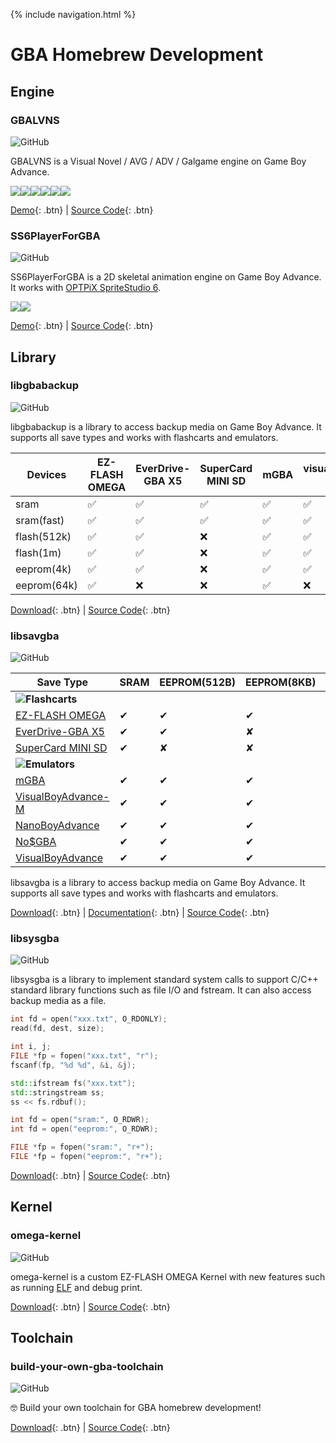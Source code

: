 {% include navigation.html %}

# GBA Homebrew Development

## Engine

### GBALVNS

![GitHub](https://img.shields.io/github/license/laqieer/gbalvns)

GBALVNS is a Visual Novel / AVG / ADV / Galgame engine on Game Boy Advance.

![](https://media.discordapp.net/attachments/682141375587680274/820353613573652481/summer-2.png)![](https://media.discordapp.net/attachments/682141375587680274/820353609774530580/summer-0.png)![](https://media.discordapp.net/attachments/682141375587680274/820353612844498994/summer-1.png)![](https://media.discordapp.net/attachments/682141375587680274/820353615485992960/summer-3.png)![](https://media.discordapp.net/attachments/682141375587680274/820558326080339988/summer-1.png)![](https://media.discordapp.net/attachments/682141375587680274/820558322981404692/summer-0.png)

[Demo](https://github.com/laqieer/gbalvns/releases/latest){: .btn} | [Source Code](https://github.com/laqieer/gbalvns){: .btn}

### SS6PlayerForGBA

![GitHub](https://img.shields.io/github/license/laqieer/SS6PlayerForGBA)

SS6PlayerForGBA is a 2D skeletal animation engine on Game Boy Advance. It works with [OPTPiX SpriteStudio 6](http://www.webtech.co.jp/eng/spritestudio/).

![](https://media.discordapp.net/attachments/682141375587680274/840278168560467988/character_sample1-0.png)![](https://media.discordapp.net/attachments/682141375587680274/840278166294888459/character_sample1-1.png)

[Demo](https://github.com/laqieer/SS6PlayerForGBA/releases/latest){: .btn} | [Source Code](https://github.com/laqieer/SS6PlayerForGBA){: .btn}

## Library

### libgbabackup

![GitHub](https://img.shields.io/github/license/laqieer/libgbabackup)

libgbabackup is a library to access backup media on Game Boy Advance. It supports all save types and works with flashcarts and emulators.

|Devices|EZ-FLASH OMEGA|EverDrive-GBA X5|SuperCard MINI SD|mGBA|visualboyadvance-m|NO$GBA|VisualBoyAdvance|NanoBoyAdvance|
|---|---|---|---|---|---|---|---|---|
|sram|✅|✅|✅|✅|✅|✅|✅|✅|
|sram(fast)|✅|✅|✅|✅|✅|✅|✅|✅|
|flash(512k)|✅|✅|❌|✅|✅|✅|✅|✅|
|flash(1m)|✅|✅|❌|✅|✅|✅|✅|✅|
|eeprom(4k)|✅|✅|❌|✅|✅|✅|✅|✅|
|eeprom(64k)|✅|❌|❌|✅|❌|✅|✅|✅|

[Download](https://github.com/laqieer/libgbabackup/releases/latest){: .btn} | [Source Code](https://github.com/laqieer/libgbabackup){: .btn}

### libsavgba

![GitHub](https://img.shields.io/github/license/laqieer/libsavgba)

|Save Type|SRAM|EEPROM(512B)|EEPROM(8KB)|Flash(64KB)|Flash(128KB)|
|---|---|---|---|---|---|
|![](https://upload.wikimedia.org/wikipedia/commons/thumb/8/88/Gba-cartridge.png/64px-Gba-cartridge.png)**Flashcarts**||||||
|[EZ-FLASH OMEGA](https://www.ezflash.cn/product/omega/)|✔|✔|✔|✔|✔|
|[EverDrive-GBA X5](https://krikzz.com/store/home/42-everdrive-gba-x5.html)|✔|✔|✘|✔|✔|
|[SuperCard MINI SD](http://chn.supercard.sc/manual/mini_sd.htm)|✔|✘|✘|✘|✘|
|![](https://icons.iconarchive.com/icons/custom-icon-design/flatastic-11/64/Application-icon.png)**Emulators**||||||
|[mGBA](https://mgba.io/)|✔|✔|✔|✔|✔|
|[VisualBoyAdvance-M](https://vba-m.com/)|✔|✔|✔|✔|✔|
|[NanoBoyAdvance](https://github.com/fleroviux/NanoBoyAdvance)|✔|✔|✔|✔|✔|
|[No$GBA](https://www.nogba.com/)|✔|✔|✔|✔|✔|
|[VisualBoyAdvance](http://www.emulator-zone.com/doc.php/gba/vboyadvance.html)|✔|✔|✔|✔|✔|

libsavgba is a library to access backup media on Game Boy Advance. It supports all save types and works with flashcarts and emulators.

[Download](https://github.com/laqieer/libsavgba/releases/latest){: .btn} | [Documentation](https://laqieer.github.io/libsavgba/){: .btn} | [Source Code](https://github.com/laqieer/libsavgba){: .btn}

### libsysgba

![GitHub](https://img.shields.io/github/license/laqieer/libsysgba)

libsysgba is a library to implement standard system calls to support C/C++ standard library functions such as file I/O and fstream. It can also access backup media as a file.

```C
int fd = open("xxx.txt", O_RDONLY);
read(fd, dest, size);
```
```C
int i, j;
FILE *fp = fopen("xxx.txt", "r");
fscanf(fp, "%d %d", &i, &j);
```
```C++
std::ifstream fs("xxx.txt");
std::stringstream ss;
ss << fs.rdbuf();
```
```C
int fd = open("sram:", O_RDWR);
int fd = open("eeprom:", O_RDWR);
```
```C
FILE *fp = fopen("sram:", "r+");
FILE *fp = fopen("eeprom:", "r+");
```

[Download](https://github.com/laqieer/libsysgba/releases/latest){: .btn} | [Source Code](https://github.com/laqieer/libsysgba){: .btn}

## Kernel

### omega-kernel

![GitHub](https://img.shields.io/github/license/laqieer/omega-kernel)

omega-kernel is a custom EZ-FLASH OMEGA Kernel with new features such as running [ELF](https://en.wikipedia.org/wiki/Executable_and_Linkable_Format) and debug print.

[Download](https://github.com/laqieer/omega-kernel/releases/latest){: .btn} | [Source Code](https://github.com/laqieer/omega-kernel){: .btn}

## Toolchain

### build-your-own-gba-toolchain

![GitHub](https://img.shields.io/github/license/laqieer/build-your-own-gba-toolchain)

🤓 Build your own toolchain for GBA homebrew development!

[Download](https://github.com/laqieer/build-your-own-gba-toolchain/releases/latest){: .btn} | [Source Code](https://github.com/laqieer/build-your-own-gba-toolchain){: .btn}
